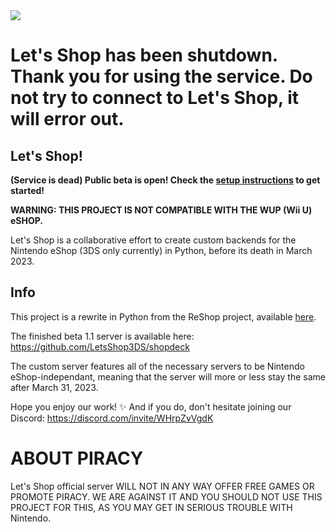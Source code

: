 <img src="https://github.com/LetsShop3DS/LetsShop3DS/blob/main/LetsShop.png?raw=true">

# Let's Shop has been shutdown. Thank you for using the service. Do not try to connect to Let's Shop, it will error out.

## Let's Shop!
**(Service is dead) Public beta is open! Check the [setup instructions](wiki/Connect-to-Let's-Shop!) to get started!**

**WARNING: THIS PROJECT IS NOT COMPATIBLE WITH THE WUP (Wii U) eSHOP.**

Let's Shop is a collaborative effort to create custom backends for the Nintendo eShop (3DS only currently) in Python, before its death in March 2023.

## Info

This project is a rewrite in Python from the ReShop project, available <a href="https://github.com/ReShop-3ds">here</a>.

The finished beta 1.1 server is available here: https://github.com/LetsShop3DS/shopdeck

The custom server features all of the necessary servers to be Nintendo eShop-independant, meaning that the server will more or less stay the same after March 31, 2023.

Hope you enjoy our work! :sparkles: And if you do, don't hesitate joining our Discord: https://discord.com/invite/WHrpZvVgdK

# ABOUT PIRACY

Let's Shop official server WILL NOT IN ANY WAY OFFER FREE GAMES OR PROMOTE PIRACY. WE ARE AGAINST IT AND YOU SHOULD NOT USE THIS PROJECT FOR THIS, AS YOU MAY GET IN SERIOUS TROUBLE WITH Nintendo.
